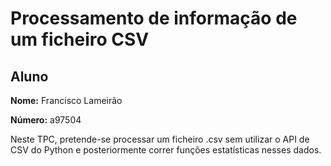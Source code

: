 # Processamento de informação de um ficheiro CSV

## Aluno

**Nome:** Francisco Lameirão

**Número:** a97504

Neste TPC, pretende-se processar um ficheiro .csv sem utilizar o API de CSV do Python e posteriormente correr funções estatísticas nesses dados.
